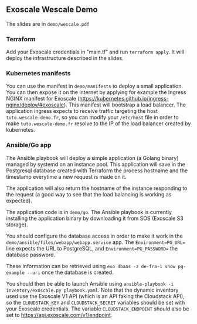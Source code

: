 ## Exoscale Wescale Demo

The slides are in `demo/wescale.pdf`

### Terraform

Add your Exoscale credentials in "main.tf" and run `terraform apply`. It will deploy the infrastructure described in the slides.

### Kubernetes manifests

You can use the manifest in `demo/manifests` to deploy a small application. You can then expose it on the internet by applying for example the Ingress NGINX manifest for Exoscale (https://kubernetes.github.io/ingress-nginx/deploy/#exoscale).
This manifest will bootstrap a load balancer. The application ingress expects to receive traffic targeting the host `tuto.wescale-demo.fr`, so you can modify your `/etc/host` file in order to make `tuto.wescale-demo.fr` resolve to the IP of the load balancer created by kubernetes.

### Ansible/Go app

The Ansible playbook will deploy a simple application (a Golang binary) managed by systemd on an instance pool. This application will save in the Postgresql database created with Terraform the process hostname and the timestamp everytime a new request is made on it.

The application will also return the hostname of the instance responding to the request (a good way to see that the load balancing is working as expected).

The application code is in `demo/go`. The Ansible playbook is currently installing the application binary by downloading it from SOS (Exoscale S3 storage).

You should configure the database access in order to make it work in the `demo/ansible/files/webapp/webapp.service` app. The `Environment=PG_URL=` line expects the URL to PostgreSQL, and `Environment=PG_PASSWORD=` the database password.

These information can be retrieved using `exo dbaas -z de-fra-1 show pg-example --uri` once the database is created.

You should then be able to launch Ansible using `ansible-playbook -i inventory/exoscale.py playbook.yaml`. Note that the dynamic inventory used use the Exoscale V1 API (which is an API faking the Cloudstack API), so the `CLOUDSTACK_KEY` and `CLOUDSTACK_SECRET` variables should be set with your Exoscale credentials. The variable `CLOUDSTACK_ENDPOINT` should also be set to https://api.exoscale.com/v1/endpoint.

